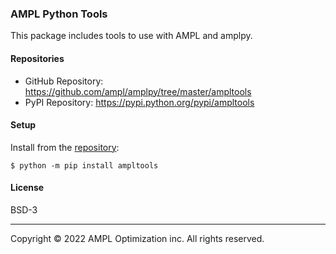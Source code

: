 ### AMPL Python Tools

This package includes tools to use with AMPL and amplpy.

#### Repositories

- GitHub Repository: https://github.com/ampl/amplpy/tree/master/ampltools
- PyPI Repository: https://pypi.python.org/pypi/ampltools

#### Setup

Install from the [repository](https://pypi.python.org/pypi/ampltools):
```
$ python -m pip install ampltools
```

#### License

BSD-3

***
Copyright © 2022 AMPL Optimization inc. All rights reserved.
